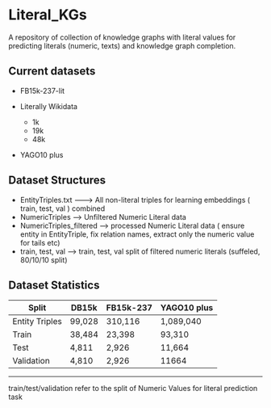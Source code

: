 # Literal_KGs
A repository of collection of knowledge graphs with literal values for predicting literals (numeric, texts) and knowledge graph completion.


## Current datasets

- FB15k-237-lit
- Literally Wikidata
    - 1k
    - 19k
    - 48k

- YAGO10 plus

## Dataset Structures

- EntityTriples.txt ---> All non-literal triples for learning embeddings ( train, test, val ) combined
- NumericTriples --> Unfiltered Numeric Literal data
- NumericTriples_filtered --> processed Numeric Literal data ( ensure entity in EntityTriple, fix relation names, extract only the numeric value for tails etc)
- train, test, val --> train, test, val split of filtered numeric literals (suffeled, 80/10/10 split)


## Dataset Statistics 

| Split           | DB15k   | FB15k-237  | YAGO10 plus   |
|-----------------|---------|------------|---------------|
| Entity Triples  | 99,028  | 310,116    | 1,089,040     |
| Train           | 38,484  | 23,398     | 93,310        |
| Test            | 4,811   | 2,926      | 11,664        |
| Validation      | 4,810   | 2,926      | 11664         |
----------------------------------------------------------
train/test/validation refer to the split of Numeric Values for literal prediction task

